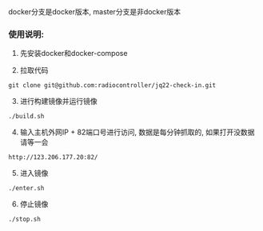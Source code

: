 docker分支是docker版本, master分支是非docker版本

### 使用说明:
1. 先安装docker和docker-compose

2. 拉取代码

  ```
  git clone git@github.com:radiocontroller/jq22-check-in.git
  ```

3. 进行构建镜像并运行镜像

  ```
  ./build.sh
  ```

4. 输入主机外网IP + 82端口号进行访问, 数据是每分钟抓取的, 如果打开没数据请等一会
  
  ```
  http://123.206.177.20:82/
  ```

5. 进入镜像

  ```
  ./enter.sh
  ```

6. 停止镜像

  ```
  ./stop.sh
  ```


